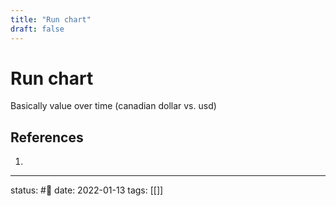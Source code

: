 ```yaml
---
title: "Run chart"
draft: false
---
```

# Run chart
Basically value over time (canadian dollar vs. usd)
## References
1. 

---
status: #🌱 
date: 2022-01-13
tags: [[]]